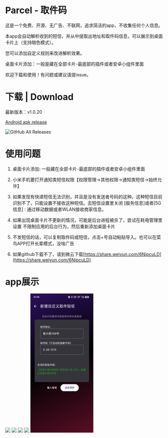 # Parcel - 取件码

这是一个免费、开源、无广告、不联网，追求简洁的app，不收集任何个人信息。

本app会自动解析收到的短信，并从中提取出地址和取件码信息，可以展示到桌面卡片上（支持暗色模式）。

您可以添加自定义规则来改进解析效果。

桌面卡片添加：一般是藏在全部卡片-最底部的插件或者安卓小组件里面

欢迎下载和使用！有问题或建议请提issue。

# 下载 | Download  

最新版本：v1.0.20

[Android apk release](https://github.com/shareven/parcel/releases/)


![GitHub All Releases](https://img.shields.io/github/downloads/shareven/parcel/total)

# 使用问题
	
1. 桌面卡片添加: 一般藏在全部卡片-最底部的插件或者安卓小组件里面
	
2. 小米手机要打开通知类短信权限【权限管理→其他权限→通知类短信→始终允许】
	
3. 如果发现有快递短信无法识别，并且是没有发送者号码的这种。这种短信目前识别不了，只能设置不接收这种短信。去短信设置里关闭 [服务信息]或者[5G信息] : 通过移动数据或者WLAN接收商家信息。
	
4. 如果出现桌面卡片不更新的情况，可能是后台进程被杀了，尝试在耗电管理里设置 不限制应用的后台行为，然后重新添加桌面卡片
	
5. 不发短信的话，可以复制取件码或短信，点击+号自动粘贴导入。也可以在菜鸟APP打开长辈模式，没啥广告

6. 如果github下载不了，请到微云下载[https://share.weiyun.com/6NipcuLD](https://share.weiyun.com/6NipcuLD)

# app展示


<img src="show1.jpg" width="200">

<img src="show2.jpg" width="200">

<img src="show3.jpg" width="200">

<img src="show4.jpg" width="200">

<img src="show5.jpg" width="200">
